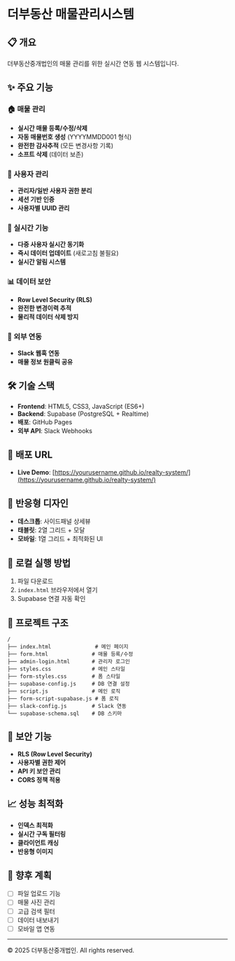 # 더부동산 매물관리시스템

## 📋 개요
더부동산중개법인의 매물 관리를 위한 실시간 연동 웹 시스템입니다.

## ✨ 주요 기능

### 🏠 매물 관리
- **실시간 매물 등록/수정/삭제**
- **자동 매물번호 생성** (YYYYMMDD001 형식)
- **완전한 감사추적** (모든 변경사항 기록)
- **소프트 삭제** (데이터 보존)

### 👥 사용자 관리
- **관리자/일반 사용자 권한 분리**
- **세션 기반 인증**
- **사용자별 UUID 관리**

### 🔄 실시간 기능
- **다중 사용자 실시간 동기화**
- **즉시 데이터 업데이트** (새로고침 불필요)
- **실시간 알림 시스템**

### 📊 데이터 보안
- **Row Level Security (RLS)**
- **완전한 변경이력 추적**
- **물리적 데이터 삭제 방지**

### 🔗 외부 연동
- **Slack 웹훅 연동**
- **매물 정보 원클릭 공유**

## 🛠️ 기술 스택
- **Frontend**: HTML5, CSS3, JavaScript (ES6+)
- **Backend**: Supabase (PostgreSQL + Realtime)
- **배포**: GitHub Pages
- **외부 API**: Slack Webhooks

## 🚀 배포 URL
- **Live Demo**: [https://yourusername.github.io/realty-system/](https://yourusername.github.io/realty-system/)

## 📱 반응형 디자인
- **데스크톱**: 사이드패널 상세뷰
- **태블릿**: 2열 그리드 + 모달
- **모바일**: 1열 그리드 + 최적화된 UI

## 🔧 로컬 실행 방법
1. 파일 다운로드
2. `index.html` 브라우저에서 열기
3. Supabase 연결 자동 확인

## 📁 프로젝트 구조
```
/
├── index.html              # 메인 페이지
├── form.html              # 매물 등록/수정
├── admin-login.html       # 관리자 로그인
├── styles.css             # 메인 스타일
├── form-styles.css        # 폼 스타일
├── supabase-config.js     # DB 연결 설정
├── script.js              # 메인 로직
├── form-script-supabase.js # 폼 로직
├── slack-config.js        # Slack 연동
└── supabase-schema.sql    # DB 스키마
```

## 🔐 보안 기능
- **RLS (Row Level Security)**
- **사용자별 권한 제어**
- **API 키 보안 관리**
- **CORS 정책 적용**

## 📈 성능 최적화
- **인덱스 최적화**
- **실시간 구독 필터링**
- **클라이언트 캐싱**
- **반응형 이미지**

## 🎯 향후 계획
- [ ] 파일 업로드 기능
- [ ] 매물 사진 관리
- [ ] 고급 검색 필터
- [ ] 데이터 내보내기
- [ ] 모바일 앱 연동

---

© 2025 더부동산중개법인. All rights reserved.